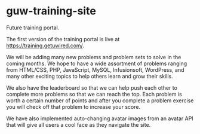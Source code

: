 # guw-training-site
Future training portal.

The first version of the training portal is live at https://training.getuwired.com/.

We will be adding many new problems and problem sets to solve in the coming months. We hope to have a wide assortment of problems ranging from HTML/CSS, PHP, JavaScript, MySQL, Infusionsoft, WordPress, and many other exciting topics to help others learn and grow their skills.

We also have the leaderboard so that we can help push each other to complete more problems so that we can reach the top. Each problem is worth a certain number of points and after you complete a problem exercise you will check off that problem to increase your score.

We have also implemented auto-changing avatar images from an avatar API that will give all users a cool face as they navigate the site.
